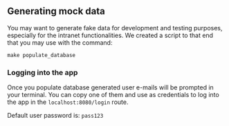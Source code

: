 ## Generating mock data
You may want to generate fake data for development and testing purposes, especially for the intranet functionalities. We created a script to that end that you may use with the command:
```
make populate_database
```

### Logging into the app
Once you populate database generated user e-mails will be prompted in your terminal. You can copy one of them and use as credentials to log into the app in the `localhost:8080/login` route.

Default user password is:
`pass123`
